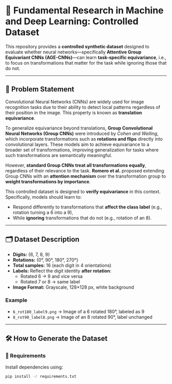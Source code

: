 # 🧠 Fundamental Research in Machine and Deep Learning: Controlled Dataset

This repository provides a **controlled synthetic dataset** designed to evaluate whether neural networks—specifically **Attentive Group Equivariant CNNs (AGE-CNNs)**—can learn **task-specific equivariance**, i.e., to focus on transformations that matter for the task while ignoring those that do not.

---

## 📌 Problem Statement

Convolutional Neural Networks (CNNs) are widely used for image recognition tasks due to their ability to detect local patterns regardless of their position in the image. This property is known as **translation equivariance**.

To generalize equivariance beyond translations, **Group Convolutional Neural Networks (Group CNNs)** were introduced by *Cohen and Welling*, which incorporate transformations such as **rotations and flips** directly into convolutional layers. These models aim to achieve equivariance to a broader set of transformations, improving generalization for tasks where such transformations are semantically meaningful.

However, **standard Group CNNs treat all transformations equally**, regardless of their relevance to the task. **Romero et al.** proposed extending Group CNNs with an **attention mechanism** over the transformation group to **weight transformations by importance**.

This controlled dataset is designed to **verify equivariance** in this context. Specifically, models should learn to:
- Respond differently to transformations that **affect the class label** (e.g., rotation turning a 6 into a 9),
- While **ignoring** transformations that do not (e.g., rotation of an 8).

---

## 🗂️ Dataset Description

- **Digits:** {6, 7, 8, 9}
- **Rotations:** {0°, 90°, 180°, 270°}
- **Total samples:** 16 (each digit in 4 orientations)
- **Labels:** Reflect the digit identity **after rotation**:
  - Rotated 6 → 9 and vice versa
  - Rotated 7 or 8 → same label
- **Image Format:** Grayscale, 128×128 px, white background

### Example
- `6_rot180_label9.png` → Image of a 6 rotated 180°, labeled as 9
- `8_rot90_label8.png` → Image of an 8 rotated 90°, label unchanged

---

## 🛠️ How to Generate the Dataset

### 🧾 Requirements

Install dependencies using:

```bash
pip install -r requirements.txt
